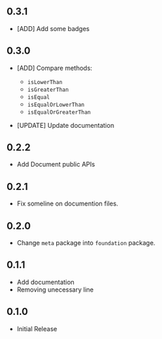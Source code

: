 ## 0.3.1

* [ADD] Add some badges

## 0.3.0

* [ADD] Compare methods:
  - `isLowerThan`
  - `isGreaterThan`
  - `isEqual`
  - `isEqualOrLowerThan`
  - `isEqualOrGreaterThan`

* [UPDATE] Update documentation

## 0.2.2

* Add Document public APIs


## 0.2.1

* Fix someline on documention files.

## 0.2.0

* Change `meta` package into `foundation` package.

## 0.1.1

* Add documentation
* Removing unecessary line

## 0.1.0

* Initial Release